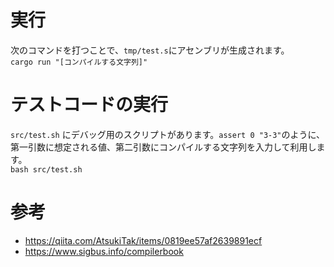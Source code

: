 # 実行
次のコマンドを打つことで、`tmp/test.s`にアセンブリが生成されます。<br>
`cargo run "[コンパイルする文字列]"`

# テストコードの実行
`src/test.sh` にデバッグ用のスクリプトがあります。`assert 0 "3-3"`のように、第一引数に想定される値、第二引数にコンパイルする文字列を入力して利用します。<br>
`bash src/test.sh`

# 参考
- https://qiita.com/AtsukiTak/items/0819ee57af2639891ecf
- https://www.sigbus.info/compilerbook